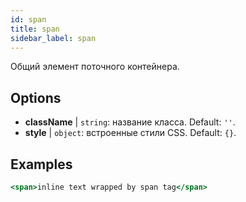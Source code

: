 ```yaml
---
id: span
title: span
sidebar_label: span
---
```


Общий элемент поточного контейнера.

## Options

* __className__ | `string`: название класса. Default: `''`.
* __style__ | `object`: встроенные стили CSS. Default: `{}`.


## Examples

```jsx live
<span>inline text wrapped by span tag</span>
```

